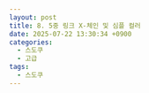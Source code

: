 ```yaml
---
layout: post
title: 8. 5중 링크 X-체인 및 심플 컬러
date: 2025-07-22 13:30:34 +0900
categories:
  - 스도쿠
  - 고급
tags:
  - 스도쿠
---
```

